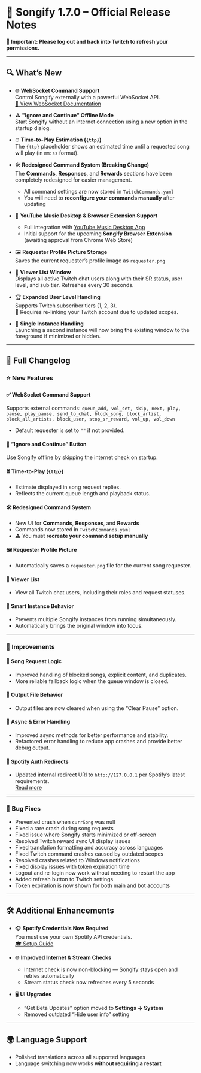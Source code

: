 # 🎉 Songify 1.7.0 – Official Release Notes  
**🚨 Important: Please log out and back into Twitch to refresh your permissions.**

---

## 🔍 What’s New

- 🌐 **WebSocket Command Support**  
  Control Songify externally with a powerful WebSocket API.  
  [📄 View WebSocket Documentation](https://github.com/songify-rocks/Songify/blob/master/WebSockets.md)

- ⚠️ **"Ignore and Continue" Offline Mode**  
  Start Songify without an internet connection using a new option in the startup dialog.

- ⏱ **Time-to-Play Estimation (`{ttp}`)**  
  The `{ttp}` placeholder shows an estimated time until a requested song will play (in `mm:ss` format).

- 🛠 **Redesigned Command System (Breaking Change)**  
  The **Commands**, **Responses**, and **Rewards** sections have been completely redesigned for easier management.  
  - All command settings are now stored in `TwitchCommands.yaml`  
  - You will need to **reconfigure your commands manually** after updating

- 🎵 **YouTube Music Desktop & Browser Extension Support**  
  - Full integration with [YouTube Music Desktop App](https://github.com/ytmdesktop/ytmdesktop)  
  - Initial support for the upcoming **Songify Browser Extension** (awaiting approval from Chrome Web Store)

- 🖼️ **Requester Profile Picture Storage**  
  Saves the current requester’s profile image as `requester.png`

- 👤 **Viewer List Window**  
  Displays all active Twitch chat users along with their SR status, user level, and sub tier. Refreshes every 30 seconds.

- 🏆 **Expanded User Level Handling**  
  Supports Twitch subscriber tiers (1, 2, 3).  
  🔁 Requires re-linking your Twitch account due to updated scopes.

- 🔄 **Single Instance Handling**  
  Launching a second instance will now bring the existing window to the foreground if minimized or hidden.

---

## 🔧 Full Changelog

### ⭐ New Features

#### ✅ WebSocket Command Support
Supports external commands:
```queue_add, vol_set, skip, next, play, pause, play_pause, send_to_chat, block_song, block_artist, block_all_artists, block_user, stop_sr_reward, vol_up, vol_down```

- Default requester is set to `""` if not provided.

#### 🚫 “Ignore and Continue” Button
Use Songify offline by skipping the internet check on startup.

#### ⏳ Time-to-Play (`{ttp}`)
- Estimate displayed in song request replies.
- Reflects the current queue length and playback status.

#### 🛠 Redesigned Command System
- New UI for **Commands**, **Responses**, and **Rewards**
- Commands now stored in `TwitchCommands.yaml`
- ⚠️ You must **recreate your command setup manually**

#### 🖼 Requester Profile Picture
- Automatically saves a `requester.png` file for the current song requester.

#### 👥 Viewer List
- View all Twitch chat users, including their roles and request statuses.

#### 🧠 Smart Instance Behavior
- Prevents multiple Songify instances from running simultaneously.
- Automatically brings the original window into focus.

---

### 🔁 Improvements

#### 🎵 Song Request Logic
- Improved handling of blocked songs, explicit content, and duplicates.
- More reliable fallback logic when the queue window is closed.

#### 📁 Output File Behavior
- Output files are now cleared when using the “Clear Pause” option.

#### 🔧 Async & Error Handling
- Improved async methods for better performance and stability.
- Refactored error handling to reduce app crashes and provide better debug output.

#### 🔗 Spotify Auth Redirects
- Updated internal redirect URI to `http://127.0.0.1` per Spotify’s latest requirements.  
  [Read more](https://developer.spotify.com/blog/2025-02-12-increasing-the-security-requirements-for-integrating-with-spotify)

---

### 🐞 Bug Fixes

- Prevented crash when `currSong` was null  
- Fixed a rare crash during song requests  
- Fixed issue where Songify starts minimized or off-screen  
- Resolved Twitch reward sync UI display issues  
- Fixed translation formatting and accuracy across languages  
- Fixed Twitch command crashes caused by outdated scopes  
- Resolved crashes related to Windows notifications  
- Fixed display issues with token expiration time  
- Logout and re-login now work without needing to restart the app  
- Added refresh button to Twitch settings  
- Token expiration is now shown for both main and bot accounts  

---

## 🛠 Additional Enhancements

- 🎧 **Spotify Credentials Now Required**  
  You must use your own Spotify API credentials.  
  [🎓 Setup Guide](https://github.com/songify-rocks/Songify/wiki/Setting-up-song-requests#spotify-setup)

- 🌐 **Improved Internet & Stream Checks**
  - Internet check is now non-blocking — Songify stays open and retries automatically
  - Stream status check now refreshes every 5 seconds

- 🖥 **UI Upgrades**
  - “Get Beta Updates” option moved to **Settings → System**
  - Removed outdated “Hide user info” setting

---

## 🌍 Language Support

- Polished translations across all supported languages  
- Language switching now works **without requiring a restart**
